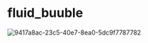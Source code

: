 

# fluid_buuble





![9417a8ac-23c5-40e7-8ea0-5dc9f7787782](https://github.com/logan-dhruv/fluid_buuble/assets/149867954/2bb57515-4beb-42bb-b88e-aeacc1993c48)
